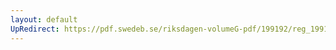 ```yaml
---
layout: default
UpRedirect: https://pdf.swedeb.se/riksdagen-volumeG-pdf/199192/reg_199192/reg_199192_0557.pdf
---
```

